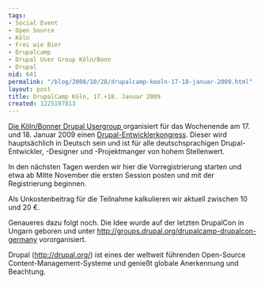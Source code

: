 ```yaml
---
tags:
- Social Event
- Open Source
- Köln
- Frei wie Bier
- Drupalcamp
- Drupal User Group Köln/Bonn
- Drupal
nid: 641
permalink: "/blog/2008/10/28/drupalcamp-koeln-17-18-januar-2009.html"
layout: post
title: DrupalCamp Köln, 17.+18. Januar 2009
created: 1225197813
---
```

<p><a href="http://groups.drupal.org/koeln-bonn">Die K&ouml;ln/Bonner Drupal Usergroup </a>organisiert f&uuml;r das Wochenende am 17. und 18. Januar 2009 einen <a href="http://www.drupalcamp.de">Drupal-Entwicklerkongress</a>. Dieser wird haupts&auml;chlich in Deutsch sein und ist f&uuml;r alle deutschsprachigen Drupal-Entwickler, -Designer und -Projektmanger von hohem Stellenwert.</p>
<p>In den n&auml;chsten Tagen werden wir hier die Vorregistrierung starten und etwa ab Mitte November die ersten Session posten und mit der Registrierung beginnen.</p>
<p>Als Unkostenbeitrag f&uuml;r die Teilnahme kalkulieren wir aktuell zwischen 10 und 20 &euro;.</p>
<p>Genaueres dazu folgt noch.  Die Idee wurde auf der letzten DrupalCon in Ungarn geboren und unter <a href="http://groups.drupal.org/drupalcamp-drupalcon-germany">http://groups.drupal.org/drupalcamp-drupalcon-germany</a> vororganisiert.</p>
<p>Drupal (<a href="http://drupal.org/">http://drupal.org/</a>) ist eines der weltweit f&uuml;hrenden Open-Source Content-Management-Systeme und genie&szlig;t globale Anerkennung und Beachtung.</p>
<!--break-->
